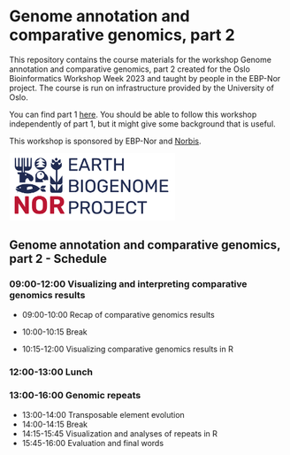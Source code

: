 # Genome annotation and comparative genomics, part 2

This repository contains the course materials for the workshop Genome annotation and comparative genomics, part 2 created for the Oslo Bioinformatics Workshop Week 2023 and taught by people in the EBP-Nor project. The course is run on infrastructure provided by the University of Oslo. 

You can find part 1 [here](https://github.com/ebp-nor/genome_annotation_comparative_genomics_part1). You should be able to follow this workshop independently of part 1, but it might give some background that is useful.

This workshop is sponsored by EBP-Nor and [Norbis](https://norbis.w.uib.no/).

<img src="EBP_Nor-orig.png" alt="EBP_Nor logo" width="300"/>



##  Genome annotation and comparative genomics, part 2 - Schedule

### 09:00-12:00 Visualizing and interpreting comparative genomics results

* 09:00-10:00 Recap of comparative genomics results 
 
* 10:00-10:15 Break

* 10:15-12:00 Visualizing comparative genomics results in R

### 12:00-13:00 Lunch

### 13:00-16:00 Genomic repeats
* 13:00-14:00 Transposable element evolution 
* 14:00-14:15 Break
* 14:15-15:45 Visualization and analyses of repeats in R
* 15:45-16:00 Evaluation and final words

